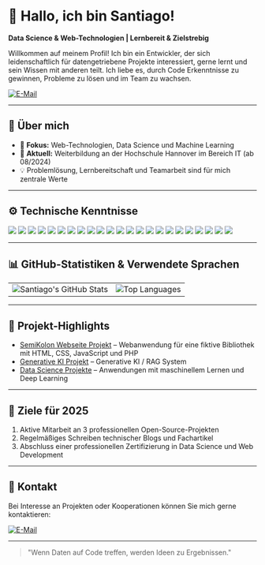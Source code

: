 # 👋 Hallo, ich bin Santiago!

**Data Science & Web-Technologien | Lernbereit & Zielstrebig**

Willkommen auf meinem Profil! Ich bin ein Entwickler, der sich leidenschaftlich für datengetriebene Projekte interessiert, gerne lernt und sein Wissen mit anderen teilt. Ich liebe es, durch Code Erkenntnisse zu gewinnen, Probleme zu lösen und im Team zu wachsen.


[![E-Mail](https://img.shields.io/badge/-Email-red?style=flat-square&logo=Gmail&logoColor=white)](mailto:slopezotalvaro1712@gmail.com)

---

## 🧠 Über mich
- 🎯 **Fokus:** Web-Technologien, Data Science und Machine Learning
- 📖 **Aktuell:** Weiterbildung an der Hochschule Hannover im Bereich IT (ab 08/2024)
- 💡 Problemlösung, Lernbereitschaft und Teamarbeit sind für mich zentrale Werte

---

## ⚙️ Technische Kenntnisse
<p>
  <img src="https://img.shields.io/badge/Python-blue?style=for-the-badge&logo=python&logoColor=white" />
  <img src="https://img.shields.io/badge/NumPy-%23013243.svg?style=for-the-badge&logo=numpy&logoColor=white" />
  <img src="https://img.shields.io/badge/Pandas-%23150458.svg?style=for-the-badge&logo=pandas&logoColor=white" />
  <img src="https://img.shields.io/badge/Matplotlib-%23ffffff.svg?style=for-the-badge&logo=matplotlib&logoColor=black" />
  <img src="https://img.shields.io/badge/Seaborn-%2300CED1.svg?style=for-the-badge" />
  <img src="https://img.shields.io/badge/Scikit--Learn-%23F7931E.svg?style=for-the-badge&logo=scikit-learn&logoColor=white" />
  <img src="https://img.shields.io/badge/Machine%20Learning-%2300C853.svg?style=for-the-badge" />
  <img src="https://img.shields.io/badge/Statistics-%23FFD700.svg?style=for-the-badge" />
  <img src="https://img.shields.io/badge/Generative%20AI-%23606060.svg?style=for-the-badge" />
  <img src="https://img.shields.io/badge/GSS-%23007ACC.svg?style=for-the-badge" />
  <img src="https://img.shields.io/badge/SQL-%2300748F.svg?style=for-the-badge&logo=postgresql&logoColor=white" />
  <img src="https://img.shields.io/badge/MySQL-%234479A1.svg?style=for-the-badge&logo=mysql&logoColor=white" />
  <img src="https://img.shields.io/badge/MS%20SQL%20Server-%23CC2927.svg?style=for-the-badge&logo=microsoft-sql-server&logoColor=white" />
  <img src="https://img.shields.io/badge/Git-%23F05033.svg?style=for-the-badge&logo=git&logoColor=white" />
  <img src="https://img.shields.io/badge/GitHub-%23181717.svg?style=for-the-badge&logo=github&logoColor=white" />
  <img src="https://img.shields.io/badge/Linux-%23FCC624.svg?style=for-the-badge&logo=linux&logoColor=black" />
  <img src="https://img.shields.io/badge/Agile-%2300BFFF.svg?style=for-the-badge" />
  <img src="https://img.shields.io/badge/Jira-%230052CC.svg?style=for-the-badge&logo=jira&logoColor=white" />
  <img src="https://img.shields.io/badge/HTML5-%23E34F26.svg?style=for-the-badge&logo=html5&logoColor=white" />
  <img src="https://img.shields.io/badge/CSS3-%231572B6.svg?style=for-the-badge&logo=css3&logoColor=white" />
  <img src="https://img.shields.io/badge/PHP-%23777BB4.svg?style=for-the-badge&logo=php&logoColor=white" />
  <img src="https://img.shields.io/badge/JavaScript-%23F7DF1E.svg?style=for-the-badge&logo=javascript&logoColor=black" />
  <img src="https://img.shields.io/badge/React-%2361DAFB.svg?style=for-the-badge&logo=react&logoColor=black" />
</p>

---

## 📊 GitHub-Statistiken & Verwendete Sprachen
<table><tr>
<td><img src="https://github-readme-stats.vercel.app/api?username=santiagoLopez1712&show_icons=true&theme=tokyonight" alt="Santiago's GitHub Stats"/></td>
<td><img src="https://github-readme-stats.vercel.app/api/top-langs/?username=santiagoLopez1712&layout=compact&theme=tokyonight" alt="Top Languages" /></td>
</tr></table>

---

## 🌟 Projekt-Highlights

- [SemiKolon Webseite Projekt](https://github.com/onurozdemir35/Semikolon_Bibliothek) – Webanwendung für eine fiktive Bibliothek mit HTML, CSS, JavaScript und PHP
- [Generative KI Projekt](https://github.com/santiagoLopez1712/GenerativeAI-II-Project) – Generative KI / RAG System
- [Data Science Projekte](https://github.com/santiagoLopez1712/agent_project_with_gradio) – Anwendungen mit maschinellem Lernen und Deep Learning

---

## 🌟 Ziele für 2025
1. Aktive Mitarbeit an 3 professionellen Open-Source-Projekten
2. Regelmäßiges Schreiben technischer Blogs und Fachartikel
3. Abschluss einer professionellen Zertifizierung in Data Science und Web Development

---

## 🤝 Kontakt
Bei Interesse an Projekten oder Kooperationen können Sie mich gerne kontaktieren:

[![E-Mail](https://img.shields.io/badge/-Gmail-red?style=flat-square&logo=Gmail&logoColor=white)](mailto:slopezotalvaro1712@gmail.com)

---

> "Wenn Daten auf Code treffen, werden Ideen zu Ergebnissen."
